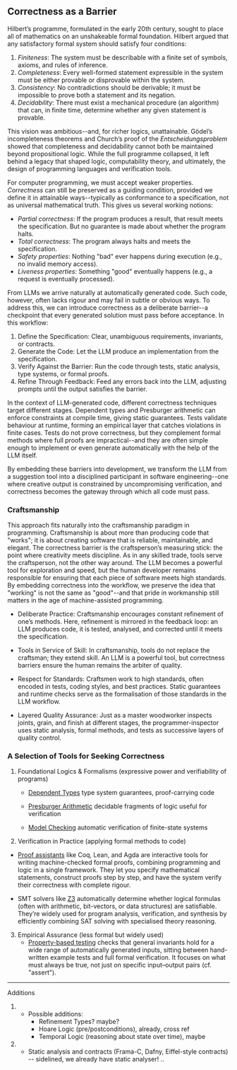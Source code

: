 
## Correctness as a Barrier

Hilbert’s programme, formulated in the early 20th century, sought to place all of mathematics
on an unshakeable formal foundation. Hilbert argued that any satisfactory formal system should
satisfy four conditions:

1. *Finiteness*: The system must be describable with a finite set of symbols, axioms,
   and rules of inference.
2. *Completeness*: Every well-formed statement expressible in the system must be either
   provable or disprovable within the system.
3. *Consistency*: No contradictions should be derivable; it must be impossible to prove
   both a statement and its negation.
4. *Decidability*: There must exist a mechanical procedure (an algorithm) that can,
   in finite time, determine whether any given statement is provable.

This vision was ambitious--and, for richer logics, unattainable. Gödel’s incompleteness theorems
and Church’s proof of the *Entscheidungsproblem* showed that completeness and decidability cannot
both be maintained beyond propositional logic. While the full programme collapsed, it left behind
a legacy that shaped logic, computability theory, and ultimately, the design of programming
languages and verification tools.

For computer programming, we must accept weaker properties. *Correctness* can still be preserved
as a guiding condition, provided we define it in attainable ways--typically as conformance to a
specification, not as universal mathematical truth. This gives us several working notions:

- *Partial correctness*: If the program produces a result, that result meets the specification.
  But no guarantee is made about whether the program halts.
- *Total correctness*: The program always halts and meets the specification.
- *Safety properties*: Nothing "bad" ever happens during execution (e.g., no invalid memory access).
- *Liveness properties*: Something "good" eventually happens (e.g., a request is eventually processed).

From LLMs we arrive naturally at automatically generated code. Such code, however, often lacks
rigour and may fail in subtle or obvious ways. To address this, we can introduce correctness as
a deliberate barrier--a checkpoint that every generated solution must pass before acceptance.
In this workflow:

1. Define the Specification: Clear, unambiguous requirements, invariants, or contracts.
2. Generate the Code: Let the LLM produce an implementation from the specification.
3. Verify Against the Barrier: Run the code through tests, static analysis, type systems,
   or formal proofs.
4. Refine Through Feedback: Feed any errors back into the LLM, adjusting prompts until
   the output satisfies the barrier.

In the context of LLM-generated code, different correctness techniques target different stages.
Dependent types and Presburger arithmetic can enforce constraints at compile time, giving static
guarantees. Tests validate behaviour at runtime, forming an empirical layer that catches violations
in finite cases. Tests do not prove correctness, but they complement formal methods where full
proofs are impractical--and they are often simple enough to implement or even generate automatically
with the help of the LLM itself.

By embedding these barriers into development, we transform the LLM from a suggestion tool into
a disciplined participant in software engineering--one where creative output is constrained by
uncompromising verification, and correctness becomes the gateway through which all code must pass.


### Craftsmanship

This approach fits naturally into the craftsmanship paradigm in programming. Craftsmanship is about
more than producing code that "works"; it is about creating software that is reliable, maintainable,
and elegant. The correctness barrier is the craftsperson’s measuring stick: the point where
creativity meets discipline. As in any skilled trade, tools serve the craftsperson, not the other
way around. The LLM becomes a powerful tool for exploration and speed, but the human developer
remains responsible for ensuring that each piece of software meets high standards. By embedding
correctness into the workflow, we preserve the idea that "working" is not the same as "good"--and
that pride in workmanship still matters in the age of machine-assisted programming.

- Deliberate Practice: Craftsmanship encourages constant refinement of one’s methods. Here,
  refinement is mirrored in the feedback loop: an LLM produces code, it is tested, analysed,
  and corrected until it meets the specification.

- Tools in Service of Skill: In craftsmanship, tools do not replace the craftsman; they extend
  skill. An LLM is a powerful tool, but correctness barriers ensure the human remains the arbiter of quality.

- Respect for Standards: Craftsmen work to high standards, often encoded in tests, coding
  styles, and best practices. Static guarantees and runtime checks serve as the formalisation
  of those standards in the LLM workflow.

- Layered Quality Assurance: Just as a master woodworker inspects joints, grain, and finish
  at different stages, the programmer-inspector uses static analysis, formal methods, and
  tests as successive layers of quality control.




### A Selection of Tools for Seeking Correctness

1. Foundational Logics & Formalisms (expressive power and verifiability of programs)
	- [Dependent Types](./logic/deptypes/) type system guarantees, proof-carrying code

	- [Presburger Arithmetic](./logic/presburger/) decidable fragments of logic useful
    for verification

	- [Model Checking](./logic/model/) automatic verification of finite-state systems


2. Verification in Practice (applying formal methods to code)
  - [Proof assistants](./assist/) like Coq, Lean, and Agda are interactive tools for
    writing machine-checked formal proofs, combining programming and logic in a single
    framework. They let you specify mathematical statements, construct proofs step
    by step, and have the system verify their correctness with complete rigour.

  - SMT solvers like [Z3](./smt/) automatically determine whether logical formulas
    (often with arithmetic, bit-vectors, or data structures) are satisfiable.
    They’re widely used for program analysis, verification, and synthesis by efficiently
    combining SAT solving with specialised theory reasoning.

3. Empirical Assurance (less formal but widely used)
	- [Property-based testing](./property/) checks that general invariants hold for a wide range of
    automatically generated inputs, sitting between hand-written example tests and
    full formal verification. It focuses on what must always be true, not just on
    specific input–output pairs (cf. "assert").



---
Additions

1. 	- Possible additions:
		- Refinement Types? maybe?
		- Hoare Logic (pre/postconditions), already, cross ref
		- Temporal Logic (reasoning about state over time), maybe

2. 	- Static analysis and contracts
    (Frama-C, Dafny, Eiffel-style contracts) -- sidelined, we already have static analyser! ..
